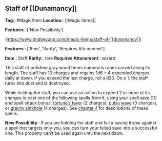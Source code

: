 ## Staff of [[Dunamancy]]
**Tag**:: #Magic/Item
**Location**:: [[Magic Items]]

**Features**:: ['New Possibility']

(https://www.dndbeyond.com/magic-items/staff-of-[[dunamancy]])

**Features**:: ['Item', 'Rarity', 'Requires Attunement']

**Item**:: Staff
**Rarity**:: rare
**Requires Attunement**:: wizard

This staff of polished gray wood bears numerous runes carved along its length. The staff has 10 charges and regains 1d6 + 4 expended charges daily at dawn. If you expend the last charge, roll a d20. On a 1, the staff turns into dust and is destroyed.

While holding the staff, you can use an action to expend 2 or more of its charges to cast one of the following spells from it, using your spell save DC and spell attack bonus: [fortune’s favor](https://www.dndbeyond.com/spells/fortunes-favor) (2 charges), [pulse wave](https://www.dndbeyond.com/spells/pulse-wave) (3 charges), or [gravity sinkhole](https://www.dndbeyond.com/spells/gravity-sinkhole) (4 charges). See [chapter 4](https://www.dndbeyond.com/sources/egtw/character-options-subclasses#DunamancySpells "chapter 4") for descriptions of these spells.

**New Possibility**:: If you are holding the staff and fail a saving throw against a spell that targets only you, you can turn your failed save into a successful one. This property can’t be used again until the next dawn.
